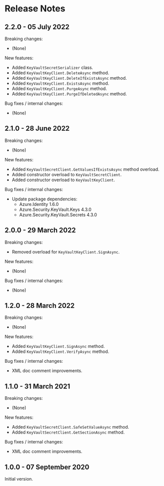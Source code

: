 # Release Notes

## 2.2.0 - 05 July 2022

Breaking changes:
- (None)

New features:
- Added `KeyVaultSecretSerializer` class.
- Added `KeyVaultKeyClient.DeleteAsync` method.
- Added `KeyVaultKeyClient.DeleteIfExistsAsync` method.
- Added `KeyVaultKeyClient.ExistsAsync` method.
- Added `KeyVaultKeyClient.PurgeAsync` method.
- Added `KeyVaultKeyClient.PurgeIfDeletedAsync` method.

Bug fixes / internal changes:
- (None)

## 2.1.0 - 28 June 2022

Breaking changes:
- (None)

New features:
- Added `KeyVaultSecretClient.GetValuesIfExistsAsync` method overload.
- Added constructor overload to `KeyVaultSecretClient`.
- Added constructor overload to `KeyVaultKeyClient`.

Bug fixes / internal changes:
- Update package dependencies:
  - Azure.Identity 1.6.0
  - Azure.Security.KeyVault.Keys 4.3.0
  - Azure.Security.KeyVault.Secrets 4.3.0

## 2.0.0 - 29 March 2022

Breaking changes:
- Removed overload for `KeyVaultKeyClient.SignAsync`.

New features:
- (None)

Bug fixes / internal changes:
- (None)

## 1.2.0 - 28 March 2022

Breaking changes:
- (None)

New features:
- Added `KeyVaultKeyClient.SignAsync` method.
- Added `KeyVaultKeyClient.VerifyAsync` method.

Bug fixes / internal changes:
- XML doc comment improvements.

## 1.1.0 - 31 March 2021

Breaking changes:
- (None)

New features:
- Added `KeyVaultSecretClient.SafeSetValueAsync` method.
- Added `KeyVaultSecretClient.GetSectionAsync` method.

Bug fixes / internal changes:
- XML doc comment improvements.

## 1.0.0 - 07 September 2020

Initial version.

